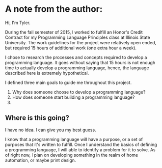  
# A note from the author:

Hi, I'm Tyler. 

During the fall semester of 2015, I worked to fulfill an Honor's Credit Contract for my Programming Language Principles class at Illinois State University. The work guidelines for the project were relatively open ended, but required 15 hours of additional work (one extra hour a week). 

I chose to research the processes and concepts required to develop a programming language. It goes without saying that 15 hours is not enough time to actually develop a programming language, hence, the language described here is extremely hypothetical. 

I defined three main goals to guide me throughout this project. 

1. Why does someone choose to develop a programming language?
2. How does someone start building a programming language?
3. 

## Where is this going?

I have no idea. I can give you my best guess. 

I know that a programming language will have a purpose, or a set of purposes that it's written to fulfill.  Once I understand the basics of defining a programming language, I will able to identify a problem for it to solve. As of right now, I plan on developing something in the realm of home automation, or maybe print design. 

